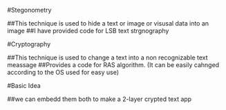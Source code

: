 #Stegonometry 

##This technique is used to hide a text or image or visusal data into an image
##I have provided code for LSB text strgnography

#Cryptography

##This technique is used to change a text into a non recognizable text meassage
##Provides a code for RAS algorithm. (It can be easily cahnged according to the OS used for easy use)

#Basic Idea

##we can embedd them both to make a 2-layer crypted text app
